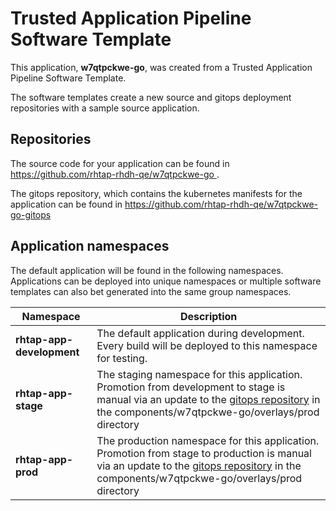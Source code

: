 # Trusted Application Pipeline Software Template

This application, **w7qtpckwe-go**, was created from a Trusted Application Pipeline Software Template.

The software templates create a new source and gitops deployment repositories with a sample source application. 

## Repositories

The source code for your application can be found in [https://github.com/rhtap-rhdh-qe/w7qtpckwe-go ](https://github.com/rhtap-rhdh-qe/w7qtpckwe-go ).
 
The gitops repository, which contains the kubernetes manifests for the application can be found in 
[https://github.com/rhtap-rhdh-qe/w7qtpckwe-go-gitops ](https://github.com/rhtap-rhdh-qe/w7qtpckwe-go-gitops ) 

## Application namespaces 

The default application will be found in the following namespaces. Applications can be deployed into unique namespaces or multiple software templates can also bet generated into the same group namespaces.  

|  Namespace   |  Description   |  
| -------- | -------- |   
| **rhtap-app-development** | The default application during development. Every build will be deployed to this namespace for testing. | 
| **rhtap-app-stage** | The staging namespace for this application. Promotion from development to stage is manual via an update to the [gitops repository](https://github.com/rhtap-rhdh-qe/w7qtpckwe-go-gitops ) in the components/w7qtpckwe-go/overlays/prod directory |  
| **rhtap-app-prod** | The production namespace for this application. Promotion from stage to production is manual via an update to the [gitops repository](https://github.com/rhtap-rhdh-qe/w7qtpckwe-go-gitops ) in the components/w7qtpckwe-go/overlays/prod directory | 